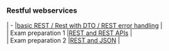 ### Restful webservices  

| - |[basic REST / Rest with DTO / REST error handling](404) |  
| Exam preparation 1 |[REST and REST APIs](404) |  
| Exam preparation 2 |[REST and JSON](404) |  
